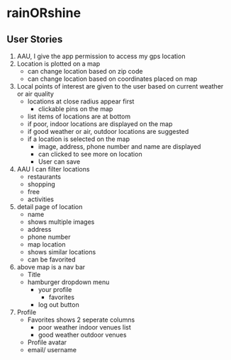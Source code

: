 # rainORshine

## User Stories

1. AAU, I give the app permission to access my gps location
2. Location is plotted on a map
   - can change location based on zip code
   - can change location based on coordinates placed on map
3. Local points of interest are given to the user based on current weather or air quality
   - locations at close radius appear first
     - clickable pins on the map
   - list items of locations are at bottom
   - if poor, indoor locations are displayed on the map
   - if good weather or air, outdoor locations are suggested
   - if a location is selected on the map
     - image, address, phone number and name are displayed
     - can clicked to see more on location
     - User can save
4. AAU I can filter locations
   - restaurants
   - shopping
   - free
   - activities
5. detail page of location
   - name
   - shows multiple images
   - address
   - phone number
   - map location
   - shows similar locations
   - can be favorited
6. above map is a nav bar
   - Title
   - hamburger dropdown menu
     - your profile
       - favorites
     - log out button
7. Profile
   - Favorites shows 2 seperate columns
     - poor weather indoor venues list
     - good weather outdoor venues
   - Profile avatar
   - email/ username
